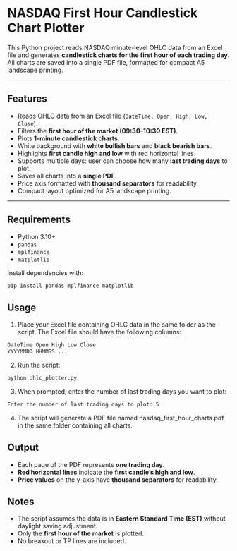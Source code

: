 # NASDAQ First Hour Candlestick Chart Plotter

This Python project reads NASDAQ minute-level OHLC data from an Excel file and generates **candlestick charts for the first hour of each trading day**. All charts are saved into a single PDF file, formatted for compact A5 landscape printing.  

---

## Features

- Reads OHLC data from an Excel file (`DateTime, Open, High, Low, Close`).  
- Filters the **first hour of the market (09:30–10:30 EST)**.  
- Plots **1-minute candlestick charts**.  
- White background with **white bullish bars** and **black bearish bars**.  
- Highlights **first candle high and low** with red horizontal lines.  
- Supports multiple days: user can choose how many **last trading days** to plot.  
- Saves all charts into a **single PDF**.  
- Price axis formatted with **thousand separators** for readability.  
- Compact layout optimized for A5 landscape printing.  

---

## Requirements

- Python 3.10+  
- `pandas`  
- `mplfinance`  
- `matplotlib`  

Install dependencies with:

```bash
pip install pandas mplfinance matplotlib
```

## Usage

1. Place your Excel file containing OHLC data in the same folder as the script. The Excel file should have the following columns:

```bash
DateTime Open High Low Close
YYYYMMDD HHMMSS ...
```

2. Run the script:

```bash
python ohlc_plotter.py
```

3. When prompted, enter the number of last trading days you want to plot:

```bash
Enter the number of last trading days to plot: 5
```

4. The script will generate a PDF file named nasdaq_first_hour_charts.pdf in the same folder containing all charts.

## Output

- Each page of the PDF represents **one trading day**.  
- **Red horizontal lines** indicate the **first candle’s high and low**.  
- **Price values** on the y-axis have **thousand separators** for readability.

## Notes

- The script assumes the data is in **Eastern Standard Time (EST)** without daylight saving adjustment.
- Only the **first hour of the market** is plotted.
- No breakout or TP lines are included.
